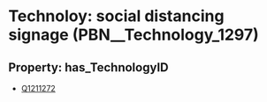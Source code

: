 # Technoloy: __social distancing signage__ (PBN__Technology_1297)

## Property: has_TechnologyID

* [Q1211272](Q1211272)

